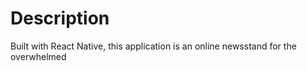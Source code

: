 # Description

Built with React Native, this application is an online newsstand for the overwhelmed
